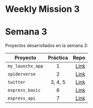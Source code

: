 # Weekly Mission 3

# Semana 3 

Proyectos desarrollados en la semana 3:

| Proyecto | Práctica | Repo |
| ------------- |:-------------:| -----:|
|`my_launchx_app`|1|[Link](https://github.com/mariel-rs/my_launchx_app)|
|`spiderverse`|2|[Link](#)|
|`twitter`|3, 4, 5|[Link](#)|
|`express_basic`|6|[Link](#)|
|`express_api`|7|[Link](#)|
